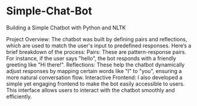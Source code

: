 # Simple-Chat-Bot
Building a Simple Chatbot with Python and NLTK

Project Overview:
The chatbot was built by defining pairs and reflections, which are used to match the user's input to predefined responses. Here’s a brief breakdown of the process:
Pairs: These are pattern-response pairs. For instance, if the user says "hello", the bot responds with a friendly greeting like "Hi there!".
Reflections: These help the chatbot dynamically adjust responses by mapping certain words like "I" to "you", ensuring a more natural conversation flow.
Interactive Frontend: I also developed a simple yet engaging frontend to make the bot easily accessible to users. This interface allows users to interact with the chatbot smoothly and efficiently.
